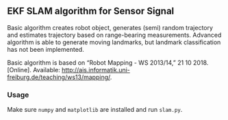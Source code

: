 ## EKF SLAM algorithm for Sensor Signal


Basic algorithm creates robot object, generates (semi) random trajectory and estimates trajectory based on range-bearing measurements.
Advanced algorithm is able to generate moving landmarks, but landmark classification has not been implemented.


Basic algorithm is based on “Robot Mapping - WS 2013/14,” 21 10 2018. [Online]. Available: http://ais.informatik.uni-freiburg.de/teaching/ws13/mapping/.

### Usage

Make sure `numpy` and `matplotlib` are installed and run `slam.py`.
